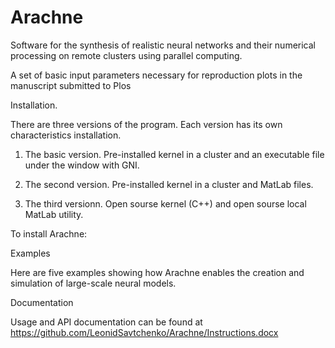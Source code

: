 # Arachne
Software for the synthesis of realistic neural networks and their numerical processing on remote clusters using parallel computing. 

A set of basic input parameters necessary for reproduction plots in the manuscript submitted to Plos

Installation. 

There are three versions of the program. Each version has its own characteristics installation.



1. The basic version. Pre-installed kernel in a cluster and an executable file under the window with GNI.



2. The second version. Pre-installed kernel in a cluster and MatLab files. 

3. The third versionn. Open sourse kernel (C++) and open sourse local MatLab utility. 


To install Arachne:


Examples

Here are five examples showing how Arachne enables the creation and simulation of large-scale neural models.


Documentation

Usage and API documentation can be found at https://github.com/LeonidSavtchenko/Arachne/Instructions.docx


